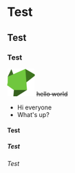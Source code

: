 #      Test
##     Test
###    Test
![Scrift](resources/codefad_64.png)
~~hello world~~
* Hi everyone
* What's up?
####   Test
#####  Test
###### Test
